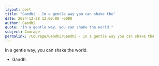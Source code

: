 ```yaml
---
layout: post
title: "Gandhi - In a gentle way you can shake the"
date: 2024-12-28 12:00:00 -0000
author: Gandhi
quote: "In a gentle way, you can shake the world."
subject: Courage
permalink: /Courage/Gandhi/Gandhi - In a gentle way you can shake the
---
```


In a gentle way, you can shake the world.

- Gandhi
